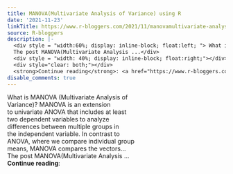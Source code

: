 ```yaml
---
title: MANOVA(Multivariate Analysis of Variance) using R
date: '2021-11-23'
linkTitle: https://www.r-bloggers.com/2021/11/manovamultivariate-analysis-of-variance-using-r/
source: R-bloggers
description: |-
  <div style = "width:60%; display: inline-block; float:left; "> What is MANOVA (Multivariate Analysis of Variance)? MANOVA is an extension to univariate ANOVA that includes at least two dependent variables to analyze differences between multiple groups in the independent variable. In contrast to ANOVA, where we compare individual group means, MANOVA compares the vectors…<br />
  The post MANOVA(Multivariate Analysis ...</div>
  <div style = "width: 40%; display: inline-block; float:right;"></div>
  <div style="clear: both;"></div>
  <strong>Continue reading</strong>: <a href="https://www.r-bloggers.com/20 ...
disable_comments: true
---
```

<div style = "width:60%; display: inline-block; float:left; "> What is MANOVA (Multivariate Analysis of Variance)? MANOVA is an extension to univariate ANOVA that includes at least two dependent variables to analyze differences between multiple groups in the independent variable. In contrast to ANOVA, where we compare individual group means, MANOVA compares the vectors…<br />
The post MANOVA(Multivariate Analysis ...</div>
<div style = "width: 40%; display: inline-block; float:right;"></div>
<div style="clear: both;"></div>
<strong>Continue reading</strong>: <a href="https://www.r-bloggers.com/20 ...